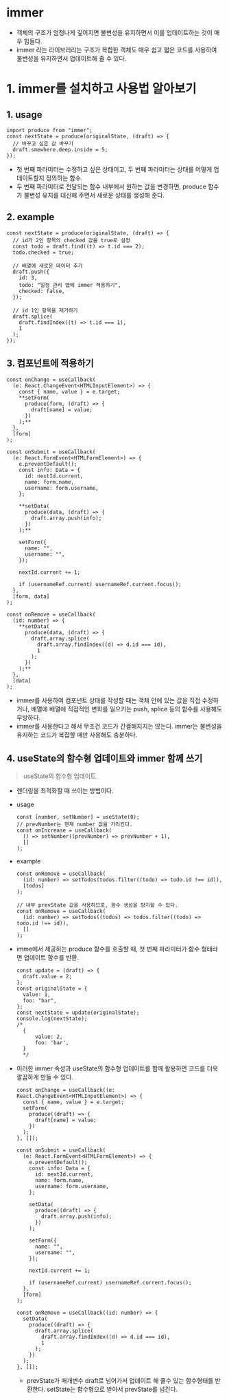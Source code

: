 # immer

- 객체의 구조가 엄청나게 깊어지면 불변성을 유지하면서 이를 업데이트하는 것이 매우 힘들다.
- immer 라는 라이브러리는 구조가 복합한 객체도 매우 쉽고 짧은 코드를 사용하여 불변성을 유지하면서 업데이트해 줄 수 있다.

# 1. immer를 설치하고 사용법 알아보기

## 1. usage

```tsx
import produce from "immer";
const nextState = produce(originalState, (draft) => {
  // 바꾸고 싶은 값 바꾸기
  draft.smewhere.deep.inside = 5;
});
```

- 첫 번째 파라미터는 수정하고 싶은 상태이고, 두 번째 파라미터는 상태를 어떻게 업데이트할지 정의하는 함수.
- 두 번째 파라미터로 전달되는 함수 내부에서 원하는 값을 변경하면, produce 함수가 불변성 유지를 대신해 주면서 새로운 상태를 생성해 준다.

## 2. example

```tsx
const nextState = produce(originalState, (draft) => {
  // id가 2인 항목의 checked 값을 true로 설정
  const todo = draft.find((t) => t.id === 2);
  todo.checked = true;

  // 배열에 새로운 데이터 추가
  draft.push({
    id: 3,
    todo: "일정 관리 앱에 immer 적용하기",
    checked: false,
  });

  // id 1인 항목을 제거하기
  draft.splice(
    draft.findIndex((t) => t.id === 1),
    1
  );
});
```

## 3. 컴포넌트에 적용하기

```tsx
const onChange = useCallback(
  (e: React.ChangeEvent<HTMLInputElement>) => {
    const { name, value } = e.target;
    **setForm(
      produce(form, (draft) => {
        draft[name] = value;
      })
    );**
  },
  [form]
);

const onSubmit = useCallback(
  (e: React.FormEvent<HTMLFormElement>) => {
    e.preventDefault();
    const info: Data = {
      id: nextId.current,
      name: form.name,
      username: form.username,
    };

    **setData(
      produce(data, (draft) => {
        draft.array.push(info);
      })
    );**

    setForm({
      name: "",
      username: "",
    });

    nextId.current += 1;

    if (usernameRef.current) usernameRef.current.focus();
  },
  [form, data]
);

const onRemove = useCallback(
  (id: number) => {
    **setData(
      produce(data, (draft) => {
        draft.array.splice(
          draft.array.findIndex((d) => d.id === id),
          1
        );
      })
    );**
  },
  [data]
);
```

- immer를 사용하여 컴포넌트 상태를 작성할 때는 객체 안에 있는 값을 직접 수정하거나, 배열에 배열에 직접적인 변화를 일으키는 push, splice 등의 함수를 사용해도 무방하다.
- immer를 사용한다고 해서 무조건 코드가 간결해지지는 않는다. immer는 불변성을 유지하는 코드가 복잡할 때만 사용해도 충분하다.

## 4. useState의 함수형 업데이트와 immer 함께 쓰기

> useState의 함수형 업데이트

- 렌더링을 최적화할 때 쓰이는 방법이다.
- usage

  ```tsx
  const [number, setNumber] = useState(0);
  // prevNumber는 현재 number 값을 가리킨다.
  const onIncrease = useCallback(
    () => setNumber((prevNumber) => prevNumber + 1),
    []
  );
  ```

- example

  ```tsx
  const onRemove = useCallback(
    (id: number) => setTodos(todos.filter((todo) => todo.id !== id)),
    [todos]
  );

  // 내부 prevState 값을 사용하므로, 함수 생성을 방지할 수 있다.
  const onRemove = useCallback(
    (id: number) => setTodos((todos) => todos.filter((todo) => todo.id !== id)),
    []
  );
  ```

- imme에서 제공하는 produce 함수를 호출할 때, 첫 번째 파라미터가 함수 형태라면 업데이트 함수를 반환.

  ```tsx
  const update = (draft) => {
    draft.value = 2;
  };
  const originalState = {
    value: 1,
    foo: "bar",
  };
  const nextState = update(originalState);
  console.log(nextState);
  /*
  	{
  		value: 2,
  		foo: 'bar',
  	}
  	*/
  ```

- 이러한 immer 속성과 useState의 함수형 업데이트를 함께 활용하면 코드를 더욱 깔끔하게 만들 수 있다.

  ```tsx
  const onChange = useCallback((e: React.ChangeEvent<HTMLInputElement>) => {
    const { name, value } = e.target;
    setForm(
      produce((draft) => {
        draft[name] = value;
      })
    );
  }, []);

  const onSubmit = useCallback(
    (e: React.FormEvent<HTMLFormElement>) => {
      e.preventDefault();
      const info: Data = {
        id: nextId.current,
        name: form.name,
        username: form.username,
      };

      setData(
        produce((draft) => {
          draft.array.push(info);
        })
      );

      setForm({
        name: "",
        username: "",
      });

      nextId.current += 1;

      if (usernameRef.current) usernameRef.current.focus();
    },
    [form]
  );

  const onRemove = useCallback((id: number) => {
    setData(
      produce((draft) => {
        draft.array.splice(
          draft.array.findIndex((d) => d.id === id),
          1
        );
      })
    );
  }, []);
  ```

  - prevState가 매개변수 draft로 넘어가서 업데이트 해 줄수 있는 함수형태를 반환한다. setState는 함수형으로 받아서 prevState를 넘긴다.

